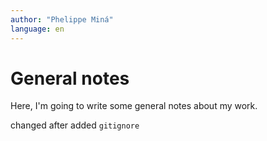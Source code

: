 ```yaml
---
author: "Phelippe Miná"
language: en
---
```



# General notes

Here, I'm going to write some general notes about my work.

changed after added `gitignore`